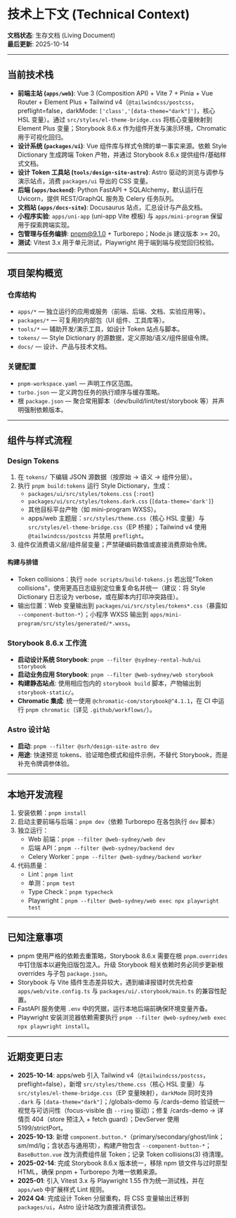 # 技术上下文 (Technical Context)

**文档状态**: 生存文档 (Living Document)  
**最后更新**: 2025-10-14

---

## 当前技术栈

- **前端主站 (`apps/web`)**: Vue 3 (Composition API) + Vite 7 + Pinia + Vue Router + Element Plus + Tailwind v4（`@tailwindcss/postcss`，preflight=false，darkMode: `['class','[data-theme="dark"]']`，核心 HSL 变量）。通过 `src/styles/el-theme-bridge.css` 将核心变量映射到 Element Plus 变量；Storybook 8.6.x 作为组件开发与演示环境，Chromatic 用于可视化回归。
- **设计系统 (`packages/ui`)**: Vue 组件库与样式令牌的单一事实来源。依赖 Style Dictionary 生成跨端 Token 产物，并通过 Storybook 8.6.x 提供组件/基础样式文档。
- **设计 Token 工具站 (`tools/design-site-astro`)**: Astro 驱动的浏览与调参与演示站点，消费 `packages/ui` 导出的 CSS 变量。 
- **后端 (`apps/backend`)**: Python FastAPI + SQLAlchemy，默认运行在 Uvicorn，提供 REST/GraphQL 服务及 Celery 任务队列。 
- **文档站 (`apps/docs-site`)**: Docusaurus 站点，汇总设计与产品文档。 
- **小程序实验**: `apps/uni-app` (uni-app Vite 模板) 与 `apps/mini-program` 保留用于探索跨端实现。 
- **包管理与任务编排**: pnpm@9.1.0 + Turborepo；Node.js 建议版本 >= 20。 
- **测试**: Vitest 3.x 用于单元测试，Playwright 用于端到端与视觉回归校验。

---

## 项目架构概览

### 仓库结构

- `apps/*` — 独立运行的应用或服务（前端、后端、文档、实验应用等）。
- `packages/*` — 可复用的内部包（UI 组件、工具库等）。
- `tools/*` — 辅助开发/演示工具，如设计 Token 站点与脚本。 
- `tokens/` — Style Dictionary 的源数据，定义原始/语义/组件层级令牌。
- `docs/` — 设计、产品与技术文档。

### 关键配置

- `pnpm-workspace.yaml` — 声明工作区范围。
- `turbo.json` — 定义跨包任务的执行顺序与缓存策略。
- 根 `package.json` — 聚合常用脚本（dev/build/lint/test/storybook 等）并声明强制依赖版本。

---

## 组件与样式流程

### Design Tokens

1. 在 `tokens/` 下编辑 JSON 源数据（按原始 → 语义 → 组件分层）。
2. 执行 `pnpm build:tokens` 运行 Style Dictionary，生成：
   - `packages/ui/src/styles/tokens.css` (`:root`)
   - `packages/ui/src/styles/tokens.dark.css` (`[data-theme='dark']`)
   - 其他目标平台产物（如 mini-program WXSS）。
   - apps/web 主题层：`src/styles/theme.css`（核心 HSL 变量）与 `src/styles/el-theme-bridge.css`（EP 桥接）；Tailwind v4 使用 `@tailwindcss/postcss` 并禁用 `preflight`。
3. 组件仅消费语义层/组件层变量；严禁硬编码数值或直接消费原始令牌。

#### 构建与排错
- Token collisions：执行 `node scripts/build-tokens.js` 若出现“Token collisions”，使用更高日志级别定位重复命名并统一（建议：将 Style Dictionary 日志设为 verbose，或在脚本内打印冲突路径）。
- 输出位置：Web 变量输出到 `packages/ui/src/styles/tokens*.css`（暴露如 `--component-button-*`）；小程序 WXSS 输出到 `apps/mini-program/src/styles/generated/*.wxss`。

### Storybook 8.6.x 工作流

- **启动设计系统 Storybook**: `pnpm --filter @sydney-rental-hub/ui storybook`
- **启动业务应用 Storybook**: `pnpm --filter @web-sydney/web storybook`
- **构建静态站点**: 使用相应包内的 `storybook build` 脚本，产物输出到 `storybook-static/`。
- **Chromatic 集成**: 统一使用 `@chromatic-com/storybook@^4.1.1`，在 CI 中运行 `pnpm chromatic`（详见 `.github/workflows/`）。

### Astro 设计站

- **启动**: `pnpm --filter @srh/design-site-astro dev`
- **用途**: 快速预览 tokens、验证暗色模式和组件示例，不替代 Storybook，而是补充令牌调参体验。

---

## 本地开发流程

1. 安装依赖：`pnpm install`
2. 启动主要前端与后端：`pnpm dev`（依赖 Turborepo 在各包执行 `dev` 脚本）
3. 独立运行：
   - Web 前端：`pnpm --filter @web-sydney/web dev`
   - 后端 API：`pnpm --filter @web-sydney/backend dev`
   - Celery Worker：`pnpm --filter @web-sydney/backend worker`
4. 代码质量：
   - Lint：`pnpm lint`
   - 单测：`pnpm test`
   - Type Check：`pnpm typecheck`
   - Playwright：`pnpm --filter @web-sydney/web exec npx playwright test`

---

## 已知注意事项

- pnpm 使用严格的依赖去重策略，Storybook 8.6.x 需要在根 `pnpm.overrides` 中钉住版本以避免旧版包混入。升级 Storybook 相关依赖时务必同步更新根 overrides 与子包 `package.json`。
- Storybook 与 Vite 插件生态差异较大，遇到编译报错时优先检查 `apps/web/vite.config.ts` 与 `packages/ui/.storybook/main.ts` 的兼容性配置。 
- FastAPI 服务使用 `.env` 中的凭据，运行本地后端前确保环境变量齐备。 
- Playwright 安装浏览器依赖需要执行 `pnpm --filter @web-sydney/web exec npx playwright install`。

---

## 近期变更日志

- **2025-10-14**: apps/web 引入 Tailwind v4（`@tailwindcss/postcss`，preflight=false），新增 `src/styles/theme.css`（核心 HSL 变量）与 `src/styles/el-theme-bridge.css`（EP 变量映射），`darkMode` 同时支持 `.dark` 与 `[data-theme="dark"]`；/globals-demo 与 /cards-demo 验证统一视觉与可访问性（focus-visible 由 `--ring` 驱动）；修复 /cards-demo → 详情页 404（store 预注入 + fetch guard）；DevServer 使用 5199/strictPort。
- **2025-10-13**: 新增 `component.button.*`（primary/secondary/ghost/link；sm/md/lg；含状态与通用项），构建产物包含 `--component-button-*`；`BaseButton.vue` 改为消费组件层 Token；记录 Token collisions(3) 待清理。
- **2025-02-14**: 完成 Storybook 8.6.x 版本统一，移除 npm 锁文件与过时原型 HTML，确保 pnpm + Turborepo 为唯一依赖来源。
- **2025-01**: 引入 Vitest 3.x 与 Playwright 1.55 作为统一测试栈，并在 `apps/web` 中扩展样式 Lint 规则。 
- **2024 Q4**: 完成设计 Token 分层重构，将 CSS 变量输出迁移到 `packages/ui`，Astro 设计站改为直接消费该包。
